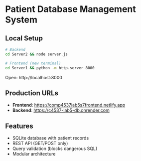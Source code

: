 # Patient Database Management System

## Local Setup
```bash
# Backend
cd Server2 && node server.js

# Frontend (new terminal)
cd Server1 && python -m http.server 8000
```
Open: http://localhost:8000

## Production URLs
- **Frontend**: https://comp4537lab5s7frontend.netlify.app
- **Backend**: https://c4537-lab5-db.onrender.com

## Features
- SQLite database with patient records
- REST API (GET/POST only)
- Query validation (blocks dangerous SQL)
- Modular architecture
